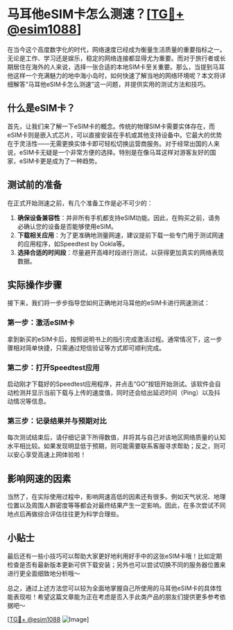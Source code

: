 # 马耳他eSIM卡怎么测速？[[TG💪+ @esim1088](https://t.me/s/esim1088)]

在当今这个高度数字化的时代，网络速度已经成为衡量生活质量的重要指标之一。无论是工作、学习还是娱乐，稳定的网络连接都显得尤为重要。而对于旅行者或长期居住在海外的人来说，选择一张合适的本地SIM卡至关重要。那么，当提到马耳他这样一个充满魅力的地中海小岛时，如何快速了解当地的网络环境呢？本文将详细解答“马耳他eSIM卡怎么测速”这一问题，并提供实用的测试方法和技巧。

## 什么是eSIM卡？

首先，让我们来了解一下eSIM卡的概念。传统的物理SIM卡需要实体存在，而eSIM卡则是嵌入式芯片，可以直接安装在手机或其他支持设备中。它最大的优势在于灵活性——无需更换实体卡即可轻松切换运营商服务。对于经常出国的人来说，eSIM卡无疑是一个非常方便的选择。特别是在像马耳这样对游客友好的国家，eSIM卡更是成为了一种趋势。

## 测试前的准备

在正式开始测速之前，有几个准备工作是必不可少的：

1. **确保设备兼容性**：并非所有手机都支持eSIM功能。因此，在购买之前，请务必确认您的设备是否能够使用eSIM。
2. **下载相关应用**：为了更准确地测量网速，建议提前下载一些专门用于测试网速的应用程序，如Speedtest by Ookla等。
3. **选择合适的时间段**：尽量避开高峰时段进行测试，以获得更加真实的网络表现数据。

## 实际操作步骤

接下来，我们将一步步指导您如何正确地对马耳他的eSIM卡进行网速测试：

### 第一步：激活eSIM卡

拿到新买的eSIM卡后，按照说明书上的指引完成激活过程。通常情况下，这一步骤相对简单快捷，只需通过短信验证等方式即可顺利完成。

### 第二步：打开Speedtest应用

启动刚才下载好的Speedtest应用程序，并点击“GO”按钮开始测试。该软件会自动检测并显示当前下载与上传的速度值，同时还会给出延迟时间（Ping）以及抖动情况等信息。

### 第三步：记录结果并与预期对比

每次测试结束后，请仔细记录下所得数值，并将其与自己对该地区网络质量的认知水平相比较。如果发现明显低于预期，则可能需要联系客服寻求帮助；反之，则可以安心享受高速上网体验啦！

## 影响网速的因素

当然了，在实际使用过程中，影响网速高低的因素还有很多。例如天气状况、地理位置以及周围人群密度等等都会对最终结果产生一定影响。因此，在多次尝试不同地点后再做综合评估往往更为科学合理些。

## 小贴士

最后还有一些小技巧可以帮助大家更好地利用好手中的这张eSIM卡哦！比如定期检查是否有最新版本更新可供下载安装；另外也可以尝试切换不同的服务器位置来进行更全面细致地分析哦～

总之，通过上述方法您可以较为全面地掌握自己所使用的马耳他eSIM卡的具体性能表现啦！希望这篇文章能为正在考虑是否入手此类产品的朋友们提供更多参考依据吧～

[[TG💪+ @esim1088](https://t.me/s/esim1088) ![Image](https://i.postimg.cc/4NQfJmqS/Snipaste-2025-05-13-00-14-12.png)]